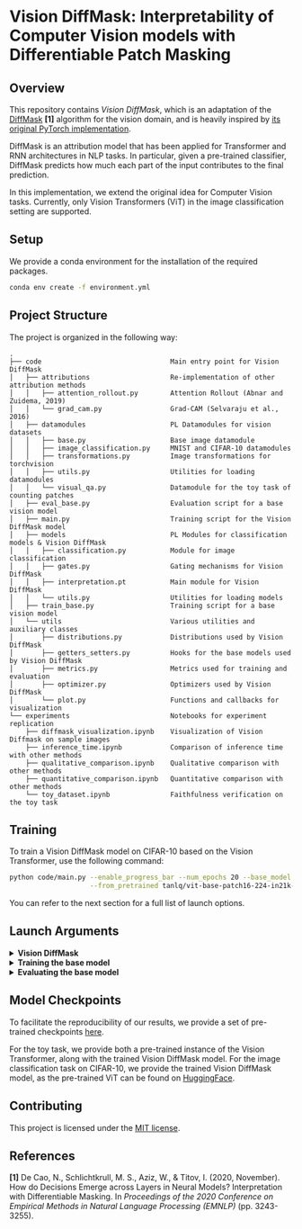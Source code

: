 # Vision DiffMask: Interpretability of Computer Vision models with Differentiable Patch Masking

## Overview
This repository contains *Vision DiffMask*, which is an adaptation of the
[DiffMask](https://arxiv.org/pdf/2004.14992.pdf) **[1]** algorithm for the
vision domain, and is heavily inspired by [its original PyTorch
implementation](https://github.com/nicola-decao/diffmask).

DiffMask is an attribution model that has been applied for Transformer and
RNN architectures in NLP tasks.  In particular, given a pre-trained classifier,
DiffMask predicts how much each part of the input contributes to the final prediction.

In this implementation, we extend the original idea for Computer Vision tasks.
Currently, only Vision Transformers (ViT) in the image classification setting are supported.

## Setup
We provide a conda environment for the installation of the required packages.
```bash
conda env create -f environment.yml
```

## Project Structure
The project is organized in the following way:
```
.
├── code                                Main entry point for Vision DiffMask
│   ├── attributions                    Re-implementation of other attribution methods
│   │   ├── attention_rollout.py        Attention Rollout (Abnar and Zuidema, 2019)
│   │   └── grad_cam.py                 Grad-CAM (Selvaraju et al., 2016)
│   ├── datamodules                     PL Datamodules for vision datasets
│   │   ├── base.py                     Base image datamodule
│   │   ├── image_classification.py     MNIST and CIFAR-10 datamodules
│   │   ├── transformations.py          Image transformations for torchvision
│   │   ├── utils.py                    Utilities for loading datamodules
│   │   └── visual_qa.py                Datamodule for the toy task of counting patches
│   ├── eval_base.py                    Evaluation script for a base vision model
│   ├── main.py                         Training script for the Vision DiffMask model
│   ├── models                          PL Modules for classification models & Vision DiffMask
│   │   ├── classification.py           Module for image classification
│   │   ├── gates.py                    Gating mechanisms for Vision DiffMask
│   │   ├── interpretation.pt           Main module for Vision DiffMask
│   │   └── utils.py                    Utilities for loading models
│   ├── train_base.py                   Training script for a base vision model
│   └── utils                           Various utilities and auxiliary classes
│       ├── distributions.py            Distributions used by Vision DiffMask
│       ├── getters_setters.py          Hooks for the base models used by Vision DiffMask
│       ├── metrics.py                  Metrics used for training and evaluation
│       ├── optimizer.py                Optimizers used by Vision DiffMask
│       └── plot.py                     Functions and callbacks for visualization
└── experiments                         Notebooks for experiment replication
    ├── diffmask_visualization.ipynb    Visualization of Vision Diffmask on sample images
    ├── inference_time.ipynb            Comparison of inference time with other methods
    ├── qualitative_comparison.ipynb    Qualitative comparison with other methods
    ├── quantitative_comparison.ipynb   Quantitative comparison with other methods
    └── toy_dataset.ipynb               Faithfulness verification on the toy task
```

## Training
To train a Vision DiffMask model on CIFAR-10 based on the Vision Transformer, use the following command:
```bash
python code/main.py --enable_progress_bar --num_epochs 20 --base_model ViT --dataset CIFAR10 \
                    --from_pretrained tanlq/vit-base-patch16-224-in21k-finetuned-cifar10
```
You can refer to the next section for a full list of launch options.

## Launch Arguments
<details>
<summary><b>Vision DiffMask</b></summary>

When training Vision DiffMask, the following launch options can be used:
```
Arguments:
  --enable_progress_bar
                        Whether to enable the progress bar (NOT recommended when logging to file).
  --num_epochs NUM_EPOCHS
                        Number of epochs to train.
  --seed SEED           Random seed for reproducibility.
  --sample_images SAMPLE_IMAGES
                        Number of images to sample for the mask callback.
  --log_every_n_steps LOG_EVERY_N_STEPS
                        Number of steps between logging media & checkpoints.
  --base_model {ViT}    Base model architecture to train.
  --from_pretrained FROM_PRETRAINED
                        The name of the pretrained HF model to load.
  --dataset {MNIST,CIFAR10,CIFAR10_QA,toy}
                        The dataset to use.

Vision DiffMask:
  --alpha ALPHA         Initial value for the Lagrangian
  --lr LR               Learning rate for DiffMask.
  --eps EPS             KL divergence tolerance.
  --no_placeholder      Whether to not use placeholder
  --lr_placeholder LR_PLACEHOLDER
                        Learning for mask vectors.
  --lr_alpha LR_ALPHA   Learning rate for lagrangian optimizer.
  --mul_activation MUL_ACTIVATION
                        Value to multiply gate activations.
  --add_activation ADD_ACTIVATION
                        Value to add to gate activations.
  --weighted_layer_distribution
                        Whether to use a weighted distribution when picking a layer in DiffMask forward.

Data Modules:
  --data_dir DATA_DIR   The directory where the data is stored.
  --batch_size BATCH_SIZE
                        The batch size to use.
  --add_noise           Use gaussian noise augmentation.
  --add_rotation        Use rotation augmentation.
  --add_blur            Use blur augmentation.
  --num_workers NUM_WORKERS
                        Number of workers to use for data loading.

Visual QA:
  --class_idx CLASS_IDX
                        The class (index) to count.
  --grid_size GRID_SIZE
                        The number of images per row in the grid.
```
</details>

<details>
<summary><b>Training the base model</b></summary>

When training the base model (usually not needed as we support pretrained models from HuggingFace),
the following launch options can be used:
```
Arguments:
  --checkpoint CHECKPOINT
                        Checkpoint to resume the training from.
  --enable_progress_bar
                        Whether to show progress bar during training. NOT recommended when logging to files.
  --num_epochs NUM_EPOCHS
                        Number of epochs to train.
  --seed SEED           Random seed for reproducibility.
  --base_model {ViT,ConvNeXt}
                        Base model architecture to train.
  --from_pretrained FROM_PRETRAINED
                        The name of the pretrained HF model to fine-tune from.
  --dataset {MNIST,CIFAR10,CIFAR10_QA,toy}
                        The dataset to use.

Classification Model:
  --optimizer {AdamW,RAdam}
                        The optimizer to use to train the model.
  --weight_decay WEIGHT_DECAY
                        The optimizer's weight decay.
  --lr LR               The initial learning rate for the model.

Data Modules:
  --data_dir DATA_DIR   The directory where the data is stored.
  --batch_size BATCH_SIZE
                        The batch size to use.
  --add_noise           Use gaussian noise augmentation.
  --add_rotation        Use rotation augmentation.
  --add_blur            Use blur augmentation.
  --num_workers NUM_WORKERS
                        Number of workers to use for data loading.

Visual QA:
  --class_idx CLASS_IDX
                        The class (index) to count.
  --grid_size GRID_SIZE
                        The number of images per row in the grid.
```
</details>

<details>
<summary><b>Evaluating the base model</b></summary>

When evaluating the base model, the following launch options can be used:
```
Arguments:
  --checkpoint CHECKPOINT
                        Checkpoint to resume the training from.
  --enable_progress_bar
                        Whether to show progress bar during training. NOT recommended when logging to files.
  --seed SEED           Random seed for reproducibility.
  --base_model {ViT,ConvNeXt}
                        Base model architecture to train.
  --from_pretrained FROM_PRETRAINED
                        The name of the pretrained HF model to fine-tune from.
  --dataset {MNIST,CIFAR10,CIFAR10_QA,toy}
                        The dataset to use.

Data Modules:
  --data_dir DATA_DIR   The directory where the data is stored.
  --batch_size BATCH_SIZE
                        The batch size to use.
  --add_noise           Use gaussian noise augmentation.
  --add_rotation        Use rotation augmentation.
  --add_blur            Use blur augmentation.
  --num_workers NUM_WORKERS
                        Number of workers to use for data loading.

Visual QA:
  --class_idx CLASS_IDX
                        The class (index) to count.
  --grid_size GRID_SIZE
                        The number of images per row in the grid.
```
</details>

## Model Checkpoints
To facilitate the reproducibility of our results, we provide a set of pre-trained checkpoints
[here](https://archive.org/download/vision-diffmask-ckpts).

For the toy task, we provide both a pre-trained instance of the Vision Transformer, along with
the trained Vision DiffMask model. For the image classification task on CIFAR-10, we provide the
trained Vision DiffMask model, as the pre-trained ViT can be found on
[HuggingFace](https://huggingface.co/tanlq/vit-base-patch16-224-in21k-finetuned-cifar10).

## Contributing
This project is licensed under the [MIT license](LICENSE).

## References
**[1]** De Cao, N., Schlichtkrull, M. S., Aziz, W., & Titov, I. (2020, November). How do Decisions Emerge across Layers in Neural Models? Interpretation with Differentiable Masking. In _Proceedings of the 2020 Conference on Empirical Methods in Natural Language Processing (EMNLP)_ (pp. 3243-3255).
